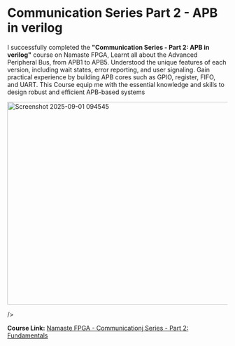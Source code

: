 # Communication Series Part 2 - APB in verilog

I successfully completed the **"Communication Series  - Part 2:
APB in verilog"** course on Namaste FPGA,  Learnt all about the Advanced Peripheral Bus, from APB1 to APB5. Understood the unique features of each version, including wait states, error reporting, and user signaling. Gain practical experience by building APB cores such as GPIO, register, FIFO, and UART. This Course equip me with the essential knowledge and skills to design robust and efficient APB-based systems

<img width="1450" height="462" alt="Screenshot 2025-09-01 094545" src="https://github.com/user-attachments/assets/5ee9f781-20b4-4106-aea2-74ee8174360a" />

/>


**Course Link:** [Namaste FPGA - Communicationj Series - Part 2:
Fundamentals](https://namaste-fpga.com/courses/preview/52)
